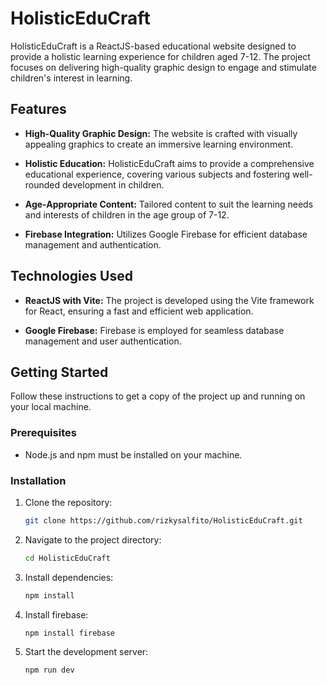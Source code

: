 # HolisticEduCraft

HolisticEduCraft is a ReactJS-based educational website designed to provide a holistic learning experience for children aged 7-12. The project focuses on delivering high-quality graphic design to engage and stimulate children's interest in learning.

## Features

- **High-Quality Graphic Design:** The website is crafted with visually appealing graphics to create an immersive learning environment.

- **Holistic Education:** HolisticEduCraft aims to provide a comprehensive educational experience, covering various subjects and fostering well-rounded development in children.

- **Age-Appropriate Content:** Tailored content to suit the learning needs and interests of children in the age group of 7-12.

- **Firebase Integration:** Utilizes Google Firebase for efficient database management and authentication.

## Technologies Used

- **ReactJS with Vite:** The project is developed using the Vite framework for React, ensuring a fast and efficient web application.

- **Google Firebase:** Firebase is employed for seamless database management and user authentication.

## Getting Started

Follow these instructions to get a copy of the project up and running on your local machine.

### Prerequisites

- Node.js and npm must be installed on your machine.

### Installation

1. Clone the repository:
   ```bash
   git clone https://github.com/rizkysalfito/HolisticEduCraft.git
   ```
2. Navigate to the project directory:
   ```bash
   cd HolisticEduCraft
   ```
3. Install dependencies:
   ```bash
   npm install
   ```
4. Install firebase:
   ```bash
   npm install firebase
   ```
5. Start the development server:
   ```bash
   npm run dev
   ```
